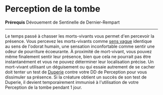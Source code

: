# Perception de la tombe

<p><span id="ctl00_MainContent_DetailedOutput"><strong>Prérequis</strong> Dévouement de Sentinelle de Dernier-Rempart<br></span></p>
<hr>
<p>Le temps passé à chasser les morts-vivants vous permet d'en percevoir la présence. Vous percevez les morts-vivants comme <a href="https://2e.aonprd.com/Rules.aspx?ID=413">sens vague</a> identique au sens de l'odorat humain, une sensation  inconfortable comme sentir une odeur de pourriture écoeurante. À proximité de mort-vivant, vous pouvez même finalement sentir leur présence, bien que cela ne pourrait pas être instantanément et vous ne pouvez déterminer leur localisation précise. Un mort-vivant utilisant un déguisement ou qui essaie autrement de se cacher doit tenter un test de <a href="https://2e.aonprd.com/Skills.aspx?ID=5">Duperie</a> contre votre DD de Perception pour vous dissimuler sa présence. Si la créature obtient un succès de son test de Duperie, il devient temporairement immunisé à l'utilisation de votre Perception de la tombe pendant 1 jour.&nbsp;</p>